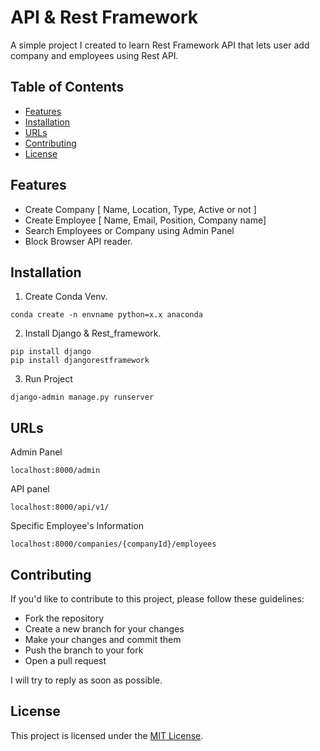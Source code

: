 # API & Rest Framework

A simple project I created to learn Rest Framework API that lets user add company and employees using Rest API.

## Table of Contents

* [Features](#features)
* [Installation](#installation)
* [URLs](#urls)
* [Contributing](#contributing)
* [License](#license)

## Features

* Create Company [ Name, Location, Type, Active or not ]
* Create Employee [ Name, Email, Position, Company name]
* Search Employees or Company using Admin Panel
* Block Browser API reader.

## Installation

1. Create Conda Venv.

```
conda create -n envname python=x.x anaconda

```
2. Install Django & Rest_framework.

```
pip install django
pip install djangorestframework
```

3. Run Project
```
django-admin manage.py runserver
```


## URLs

Admin Panel
```
localhost:8000/admin
```

API panel
```
localhost:8000/api/v1/
```

Specific Employee's Information
```
localhost:8000/companies/{companyId}/employees
```

## Contributing

If you'd like to contribute to this project, please follow these guidelines:

* Fork the repository
* Create a new branch for your changes
* Make your changes and commit them
* Push the branch to your fork
* Open a pull request

I will try to reply as soon as possible.

## License

This project is licensed under the [MIT License](LICENSE).